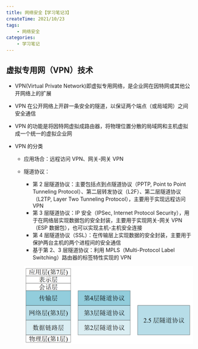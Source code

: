 ```yaml
---
title: 网络安全【学习笔记3】
createTime: 2021/10/23
tags:
    - 网络安全
categories:
    - 学习笔记
---
```


## 虚拟专用网（VPN）技术

-   VPN(Virtual Private Network)即虚拟专用网络，是企业网在因特网或其他公开网络上的扩展
-   VPN 在公开网络上开辟一条安全的隧道，以保证两个端点（或局域网）之间安全通信
-   VPN 的功能是将因特网虚拟成路由器，将物理位置分散的局域网和主机虚拟成一个统一的虚拟企业网
-   VPN 的分类

    -   应用场合：远程访问 VPN、网关-网关 VPN
    -   隧道协议：

        -   第 2 层隧道协议：主要包括点到点隧道协议（PPTP, Point to Point Tunneling Protocol）、第二层转发协议（L2F）、第二层隧道协议（L2TP, Layer Two Tunneling Protocol），主要用于实现远程访问 VPN
        -   第 3 层隧道协议：IP 安全（IPSec, Internet Protocol Security），用于在网络层实现数据包的安全封装，主要用于实现网关-网关 VPN（ESP 数据包），也可以实现主机-主机安全连接
        -   第 4 层隧道协议（SSL）：在传输层上实现数据的安全封装，主要用于保护两台主机的两个进程间的安全通信
        -   基于第 2、3 层隧道协议：利用 MPLS（Multi-Protocol Label Switching）路由器的标签特性实现的 VPN

        ![](./img/Protocol.png)
